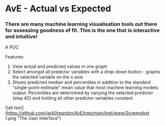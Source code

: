 # AvE - Actual vs Expected
### There are many machine learning visualisation tools out there for assessing goodness of fit. This is the one that is interactive and intuitive!
*A POC*

Features:
1. View actual and predicted values in one graph
2. Select amongst all predictor variables with a drop-down button - graphs the selected variable on the x-axis
3. Shows predicted median and percentiles in addition to the standard "single-point-estimate" mean value that most machine learning models output. Percentiles are determined by variying the selected predictor (step #2) and holding all other predictor variables constant.

![alt text](https://github.com/jack0reardon/AvE/tree/main/inst/www/Screenshot 1.png "The User Interface")
